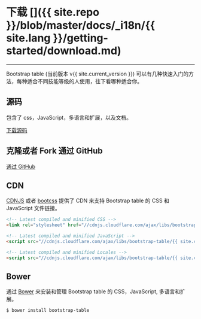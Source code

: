 # 下载 []({{ site.repo }}/blob/master/docs/_i18n/{{ site.lang }}/getting-started/download.md)

---

<p class="lead">
Bootstrap table (当前版本 v{{ site.current_version }}) 可以有几种快速入门的方法，每种适合不同技能等级的人使用，往下看哪种适合你。
</p>

## 源码

包含了 css，JavaScript，多语言和扩展，以及文档。

<a href="{{ site.master_zip }}" class="btn btn-lg btn-outline" role="button">下载源码</a>

## 克隆或者 Fork 通过 GitHub

<a href="{{ site.repo }}" class="btn btn-lg btn-outline" role="button">通过 GitHub</a>

## CDN

[CDNJS](https://www.cdnjs.com/libraries/bootstrap-table) 或者 [bootcss](https://open.bootcss.com/bootstrap-table/) 提供了 CDN 来支持 Bootstrap table 的 CSS 和 JavaScript 文件链接。

```html
<!-- Latest compiled and minified CSS -->
<link rel="stylesheet" href="//cdnjs.cloudflare.com/ajax/libs/bootstrap-table/{{ site.current_version }}/bootstrap-table.min.css">

<!-- Latest compiled and minified JavaScript -->
<script src="//cdnjs.cloudflare.com/ajax/libs/bootstrap-table/{{ site.current_version }}/bootstrap-table.min.js"></script>

<!-- Latest compiled and minified Locales -->
<script src="//cdnjs.cloudflare.com/ajax/libs/bootstrap-table/{{ site.current_version }}/locale/bootstrap-table-zh-CN.min.js"></script>
```

## Bower

通过 [Bower](https://bower.io/) 来安装和管理 Bootstrap table 的 CSS，JavaScript, 多语言和扩展。

```bash
$ bower install bootstrap-table
```
